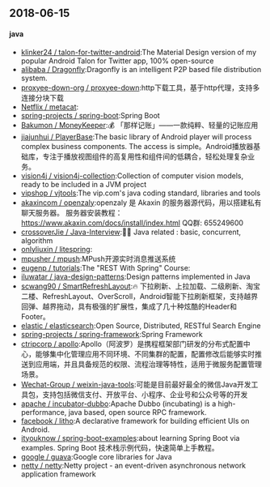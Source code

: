 ## 2018-06-15

#### java
* [klinker24 / talon-for-twitter-android](https://github.com/klinker24/talon-for-twitter-android):The Material Design version of my popular Android Talon for Twitter app, 100% open-source
* [alibaba / Dragonfly](https://github.com/alibaba/Dragonfly):Dragonfly is an intelligent P2P based file distribution system.
* [proxyee-down-org / proxyee-down](https://github.com/proxyee-down-org/proxyee-down):http下载工具，基于http代理，支持多连接分块下载
* [Netflix / metacat](https://github.com/Netflix/metacat):
* [spring-projects / spring-boot](https://github.com/spring-projects/spring-boot):Spring Boot
* [Bakumon / MoneyKeeper](https://github.com/Bakumon/MoneyKeeper):💰 「那样记账」——一款纯粹、轻量的记账应用
* [jiajunhui / PlayerBase](https://github.com/jiajunhui/PlayerBase):The basic library of Android player will process complex business components. The access is simple。Android播放器基础库，专注于播放视图组件的高复用性和组件间的低耦合，轻松处理复杂业务。
* [vision4j / vision4j-collection](https://github.com/vision4j/vision4j-collection):Collection of computer vision models, ready to be included in a JVM project
* [vipshop / vjtools](https://github.com/vipshop/vjtools):The vip.com's java coding standard, libraries and tools
* [akaxincom / openzaly](https://github.com/akaxincom/openzaly):openzaly 是 Akaxin 的服务器源代码，用以搭建私有聊天服务器。 服务器安装教程： https://www.akaxin.com/docs/install/index.html QQ群: 655249600
* [crossoverJie / Java-Interview](https://github.com/crossoverJie/Java-Interview):👨‍🎓 Java related : basic, concurrent, algorithm
* [onlyliuxin / litespring](https://github.com/onlyliuxin/litespring):
* [mpusher / mpush](https://github.com/mpusher/mpush):MPush开源实时消息推送系统
* [eugenp / tutorials](https://github.com/eugenp/tutorials):The "REST With Spring" Course:
* [iluwatar / java-design-patterns](https://github.com/iluwatar/java-design-patterns):Design patterns implemented in Java
* [scwang90 / SmartRefreshLayout](https://github.com/scwang90/SmartRefreshLayout):🔥 下拉刷新、上拉加载、二级刷新、淘宝二楼、RefreshLayout、OverScroll，Android智能下拉刷新框架，支持越界回弹、越界拖动，具有极强的扩展性，集成了几十种炫酷的Header和 Footer。
* [elastic / elasticsearch](https://github.com/elastic/elasticsearch):Open Source, Distributed, RESTful Search Engine
* [spring-projects / spring-framework](https://github.com/spring-projects/spring-framework):Spring Framework
* [ctripcorp / apollo](https://github.com/ctripcorp/apollo):Apollo（阿波罗）是携程框架部门研发的分布式配置中心，能够集中化管理应用不同环境、不同集群的配置，配置修改后能够实时推送到应用端，并且具备规范的权限、流程治理等特性，适用于微服务配置管理场景。
* [Wechat-Group / weixin-java-tools](https://github.com/Wechat-Group/weixin-java-tools):可能是目前最好最全的微信Java开发工具包，支持包括微信支付、开放平台、小程序、企业号和公众号等的开发
* [apache / incubator-dubbo](https://github.com/apache/incubator-dubbo):Apache Dubbo (incubating) is a high-performance, java based, open source RPC framework.
* [facebook / litho](https://github.com/facebook/litho):A declarative framework for building efficient UIs on Android.
* [ityouknow / spring-boot-examples](https://github.com/ityouknow/spring-boot-examples):about learning Spring Boot via examples. Spring Boot 技术栈示例代码，快速简单上手教程。
* [google / guava](https://github.com/google/guava):Google core libraries for Java
* [netty / netty](https://github.com/netty/netty):Netty project - an event-driven asynchronous network application framework
